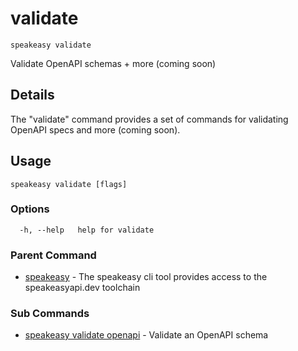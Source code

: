 # validate  
`speakeasy validate`  


Validate OpenAPI schemas + more (coming soon)  

## Details

The "validate" command provides a set of commands for validating OpenAPI specs and more (coming soon).

## Usage

```
speakeasy validate [flags]
```

### Options

```
  -h, --help   help for validate
```

### Parent Command

* [speakeasy](../speakeasy.md)	 - The speakeasy cli tool provides access to the speakeasyapi.dev toolchain
### Sub Commands

* [speakeasy validate openapi](validate/openapi.md)	 - Validate an OpenAPI schema
